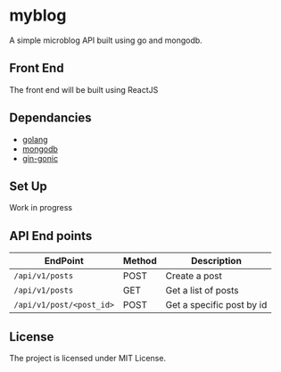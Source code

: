 # myblog

A simple microblog API built using go and mongodb.

## Front End

The front end will be built using ReactJS

## Dependancies

- [golang](http://golang.org)
- [mongodb](https://www.mongodb.com/)
- [gin-gonic](https://github.com/gin-gonic/gin)

## Set Up

Work in progress

## API End points

| EndPoint                 | Method | Description               |
| ------------------------ | ------ | ------------------------- |
| `/api/v1/posts`          | POST   | Create a post             |
| `/api/v1/posts`          | GET    | Get a list of posts       |
| `/api/v1/post/<post_id>` | POST   | Get a specific post by id |

## License

The project is licensed under MIT License.
